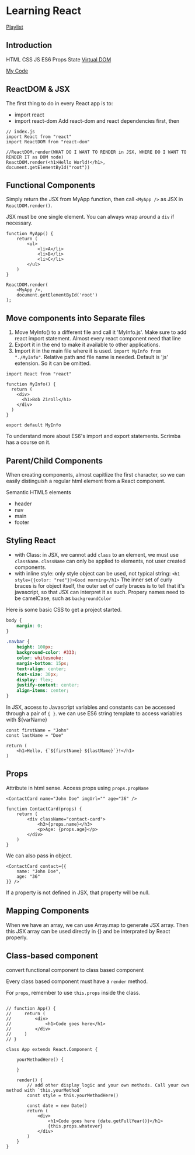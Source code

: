 # Learning React

[Playlist](https://scrimba.com/playlist/p7P5Hd)

## Introduction

HTML CSS JS ES6
Props State
[Virtual DOM](https://www.youtube.com/watch?v=BYbgopx44vo)

[My Code](https://codepen.io/ovdcp/pen/mgmYJg)

## ReactDOM & JSX

The first thing to do in every React app is to:

- import react
- import react-dom
Add react-dom and react dependencies first, then

```JS
// index.js
import React from "react"
import ReactDOM from "react-dom"

//ReactDOM.render(WHAT DO I WANT TO RENDER in JSX, WHERE DO I WANT TO RENDER IT as DOM node)
ReactDOM.render(<h1>Hello World!</h1>, document.getElementById("root"))
```

## Functional Components

Simply return the JSX from MyApp function, then call `<MyApp />` as JSX in `ReactDOM.render()`.

JSX must be one single element. You can always wrap around a `div` if necessary.

```JS
function MyApp() {
    return (
        <ul>
            <li>A</li>
            <li>B</li>
            <li>C</li>
        </ul>
    )
}

ReactDOM.render(
    <MyApp />,
    document.getElementById('root')
);
```

## Move components into Separate files

1. Move MyInfo() to a different file and call it 'MyInfo.js'. Make sure to add react import statement. Almost every react component need that line
2. Export it in the end to make it available to other applications.
3. Import it in the main file where it is used. `import MyInfo from "./MyInfo"`. Relative path and file name is needed. Default is 'js' extension. So it can be omitted.

```JS
import React from "react"

function MyInfo() {
  return (
    <div>
      <h1>Bob Ziroll</h1>
    </div>
  )
}

export default MyInfo
```

To understand more about ES6's import and export statements. Scrimba has a course on it.

## Parent/Child Components

When creating components, almost capitlize the first character, so we can easily distinguish a regular html element from a React component.

Semantic HTML5 elements

- header
- nav
- main
- footer

## Styling React

- with Class: in JSX, we cannot add `class` to an element, we must use `className`. `className` can only be applied to elements, not user created components.
- with inline style: only style object can be used, not typical string: `<h1 style={{color: "red"}}>Good morning</h1>` The inner set of curly braces is for object itself, the outer set of curly braces is to tell that it's javascript, so that JSX can interpret it as such. Propery names need to be camelCase, such as `backgroundColor`

Here is some basic CSS to get a project started.

```CSS
body {
    margin: 0;
}

.navbar {
    height: 100px;
    background-color: #333;
    color: whitesmoke;
    margin-bottom: 15px;
    text-align: center;
    font-size: 30px;
    display: flex;
    justify-content: center;
    align-items: center;
}

```

In JSX, access to Javascript variables and constants can be accessed through a pair of `{ }`. we can use ES6 string template to access variables with ${varName}

```JS
const firstName = "John"
const lastName = "Doe"

return (
    <h1>Hello, {`${firstName} ${lastName}`}!</h1>
)
```

## Props

Attribute in html sense. Access props using `props.propName`

```JSX
<ContactCard name="John Doe" imgUrl="" age="36" />
```

```JS
function ContactCard(props) {
    return (
        <div className="contact-card">
            <h3>{props.name}</h3>
            <p>Age: {props.age}</p>
        </div>
    )
}
```

We can also pass in object.

```JSX
<ContactCard contact={{
    name: "John Doe",
    age: "36"
}} />
```

If a property is not defined in JSX, that property will be null.

## Mapping Components

When we have an array, we can use Array.map to generate JSX array. Then this JSX array can be used directly in {} and be interprated by React properly.

## Class-based component

convert functional component to class based component

Every class based component must have a `render` method.

For `props`, remember to use `this.props` inside the class.

```JS

// function App() {
//     return (
//         <div>
//             <h1>Code goes here</h1>
//         </div>
//     )
// }

class App extends React.Component {

    yourMethodHere() {

    }

    render() {
        // add other display logic and your own methods. Call your own method with `this.yourMethod`
        const style = this.yourMethodHere()

        const date = new Date()
        return (
            <div>
                <h1>Code goes here {date.getFullYear()}</h1>
                {this.props.whatever}
            </div>
        )
    }
}

```
